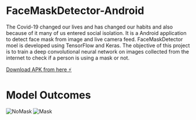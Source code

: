 # FaceMaskDetector-Android

The Covid-19 changed our lives and has changed our habits and also because of it many of us entered social isolation.
It is a Android application to detect face mask from image and live camera feed.
FaceMaskDetector moel is developed using TensorFlow and Keras.
The objective of this project is to train a deep convolutional neural network on images collected from the internet to check if a person is using a mask or not.

 [Download APK from here ⚡️](https://appsenjoy.com/download/6005af135089344eaa1120460d41e060.html)

# Model Outcomes
![NoMask](https://i.ibb.co/6ggLwms/Screenshot-145.png)
![Mask](https://i.ibb.co/H7mj1Qt/Screenshot-146.png)
